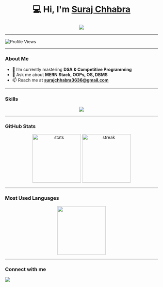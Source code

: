 <h1 align="center">
  💻 Hi, I'm <a href="https://github.com/Suraj-Chhabra-3">Suraj Chhabra</a> 
</h1>

<h3 align="center">
  <img src="https://readme-typing-svg.herokuapp.com?size=22&color=0000FF&center=true&vCenter=true&lines=Web+Development;Data+Structures+%26+Algorithms;Competitive+Programming;Always+Learning+New+Things" />
</h3>

---
<p>
  <img src="https://komarev.com/ghpvc/?username=Suraj-Chhabra-3&style=for-the-badge&color=blue" alt="Profile Views"/>
</p>

---

### About Me
- 🌱 I’m currently mastering **DSA & Competitive Programming**  
- 💬 Ask me about **MERN Stack, OOPs, OS, DBMS**  
- 📫 Reach me at **surajchhabra3636@gmail.com**  

---

### Skills
<p align="center"> 
  <img src="https://skillicons.dev/icons?i=cpp,js,html,css,nodejs,express,mongodb,git,postman,appwrite,bootstrap,mysql,redux,tailwind" />
</p>

---

### GitHub Stats
<p align="center">
  <img src="https://github-readme-stats.vercel.app/api?username=Suraj-Chhabra-3&show_icons=true&theme=tokyonight" alt="stats" height="160"/>
  <img src="https://github-readme-streak-stats.herokuapp.com/?user=Suraj-Chhabra-3&theme=tokyonight" alt="streak" height="160"/>
</p>

---

### Most Used Languages
<p align="center">
  <img src="https://github-readme-stats.vercel.app/api/top-langs/?username=Suraj-Chhabra-3&layout=compact&theme=tokyonight" height="160"/>
</p>

---

### Connect with me
<p>
  <a href="https://www.linkedin.com/in/suraj-chhabra-097997291" target="_blank">
    <img src="https://img.shields.io/badge/LinkedIn-0A66C2?style=for-the-badge&logo=linkedin&logoColor=white" />
  </a>
</p>
